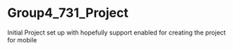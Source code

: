 # Group4_731_Project

Initial Project set up with hopefully support enabled for creating the project for mobile
